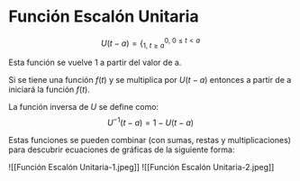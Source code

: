 # Función Escalón Unitaria
$$
U(t-a)=\{^{0,\ 0\le t\lt a}_{1,\ t\ge a}
$$

Esta función se vuelve 1 a partir del valor de a.

Si se tiene una función $f(t)$ y se multiplica por $U(t-a)$ entonces a partir de a iniciará la función $f(t)$.

La función inversa de $U$ se define como:
$$
U^{-1}(t-a)=1-U(t-a)
$$

Estas funciones se pueden combinar (con sumas, restas y multiplicaciones) para descubrir ecuaciones de gráficas de la siguiente forma:

![[Función Escalón Unitaria-1.jpeg]]
![[Función Escalón Unitaria-2.jpeg]]
